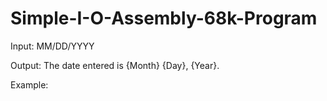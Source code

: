 # Simple-I-O-Assembly-68k-Program

Input: MM/DD/YYYY

Output: The date entered is {Month} {Day}, {Year}.


Example:





